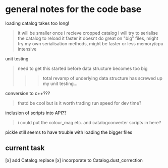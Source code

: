 # general notes for the code base

loading catalog takes too long!
>   it will be smaller once i recieve cropped catalog
>   i will try to serialise the catalog to reload it faster
>	it doesnt do great on "big" files, might try my own serialisation methods, might be faster or less memory/cpu intensive

unit testing
>	need to get this started before data structure becomes too big
>>>	total revamp of underlying data structure has screwed up my unit testing...

conversion to c++???
>	thatd be cool but is it worth trading run speed for dev time?

inclusion of scripts into API??
>	i could put the colour_mag etc. and catalogconverter scripts in here?

pickle still seems to have trouble with loading the bigger files

## current task

[x]	add Catalog.replace
[x]	incorporate to Catalog.dust_correction



